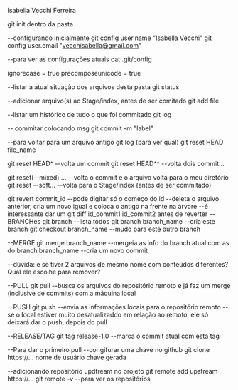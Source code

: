 Isabella Vecchi Ferreira


git init dentro da pasta

--configurando inicialmente
git config user.name "Isabella Vecchi"
git config user.email "vecchisabella@gmail.com"

--para ver as configurações atuais
cat .git/config

ignorecase = true
precomposeunicode = true

--listar a atual situação dos arquivos desta pasta
git status

--adicionar arquivo(s) ao Stage/index, antes de ser comitado
git add file

--listar um histórico de tudo o que foi commitado
git log

-- commitar colocando msg
git commit -m "label"

--para voltar para um arquivo antigo
git log (para ver qual)
git reset HEAD file_name

git reset HEAD^ --volta um commit
git reset HEAD^^ --volta dois commit...

git reset(--mixed) ... --volta o commit e o arquivo volta para o meu diretório
git reset --soft... --volta para o Stage/index (antes de ser commitado)


git revert commit_id --pode digitar só o começo do id
	--deleta o arquivo anterior, cria um novo igual e coloca o antigo na frente na árvore
	--é interessante dar um git diff id_commit1 id_commit2 antes de reverter
--BRANCHes
git branch --lista todos
git branch branch_name --cria este branch
git checkout branch_name --mudo para este outro branch

--MERGE
git merge branch_name --mergeia as info do branch atual com as do branch branch_name
	--cria um novo commit

--dúvida: e se tiver 2 arquivos de mesmo nome com conteúdos diferentes? Qual ele escolhe para remover?

--PULL
git pull --busca os arquivos do repositório remoto e já faz um merge (inclusive de commits) com a máquina local

--PUSH
git push --envia as informações locais para o repositório remoto
	--se o local estiver muito desatualizaddo em relação ao remoto, ele só deixará dar o push, depois do pull

--RELEASE/TAG
git tag release-1.0 --marca o commit atual com esta tag

--Para dar o primeiro pull
	--congifurar uma chave no github
git clone https://...
nome de usuário
chave gerada

--adicionando repositório updtream no projeto
git remote add upstream https://...
git remote -v --para ver os repositórios

